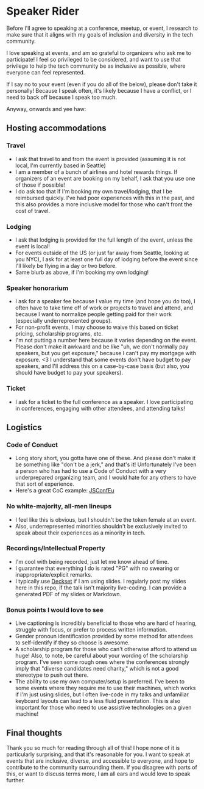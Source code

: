# Speaker Rider

Before I'll agree to speaking at a conference, meetup, or event, I research to make sure that it aligns with my goals of inclusion and diversity in the tech community.

I love speaking at events, and am so grateful to organizers who ask me to participate! I feel so privileged to be considered, and want to use that privilege to help the tech community be as inclusive as possible, where everyone can feel represented.

If I say no to your event (even if you do all of the below), please don't take it personally! Because I speak often, it's likely because I have a conflict, or I need to back off because I speak too much.

Anyway, onwards and yee haw:

## Hosting accommodations

### Travel

- I ask that travel to and from the event is provided (assuming it is not local, I'm currently based in Seattle)
- I am a member of a bunch of airlines and hotel rewards things. If organizers of an event are booking on my behalf, I ask that you use one of those if possible!
- I do ask too that if I'm booking my own travel/lodging, that I be reimbursed quickly. I've had poor experiences with this in the past, and this also provides a more inclusive model for those who can't front the cost of travel.

### Lodging

- I ask that lodging is provided for the full length of the event, unless the event is local!
- For events outside of the US (or just far away from Seattle, looking at you NYC), I ask for at least one full day of lodging before the event since I'll likely be flying in a day or two before.
- Same blurb as above, if I'm booking my own lodging!

### Speaker honorarium

- I ask for a speaker fee because I value my time (and hope you do too), I often have to take time off of work or projects to travel and attend, and because I want to normalize people getting paid for their work (especially underrepresented groups).
- For non-profit events, I may choose to waive this based on ticket pricing, scholarship programs, etc.
- I'm not putting a number here because it varies depending on the event. Please don't make it awkward and be like "uh, we don't normally pay speakers, but you get exposure," because I can't pay my mortgage with exposure. <3 I understand that some events don't have budget to pay speakers, and I'll address this on a case-by-case basis (but also, you should have budget to pay your speakers).

### Ticket

- I ask for a ticket to the full conference as a speaker. I love participating in conferences, engaging with other attendees, and attending talks!

## Logistics

### Code of Conduct

- Long story short, you gotta have one of these. And please don't make it be something like "don't be a jerk," and that's it! Unfortunately I've been a person who has had to use a Code of Conduct with a very underprepared organizing team, and I would hate for any others to have that sort of experience.
- Here's a great CoC example: [JSConfEu](https://2019.jsconf.eu/code-of-conduct/)

### No white-majority, all-men lineups

- I feel like this is obvious, but I shouldn't be the token female at an event.
- Also, underrepresented minorities shouldn't be exclusively invited to speak about their experiences as a minority in tech.

### Recordings/Intellectual Property

- I'm cool with being recorded, just let me know ahead of time.
- I guarantee that everything I do is rated "PG" with no swearing or inappropriate/explicit remarks.
- I typically use [Deckset](https://www.deckset.com/) if I am using slides. I regularly post my slides here in this repo, if the talk isn't majority live-coding. I can provide a generated PDF of my slides or Markdown.

### Bonus points I would love to see

- Live captioning is incredibly beneficial to those who are hard of hearing, struggle with focus, or prefer to process written information.
- Gender pronoun identification provided by some method for attendees to self-identify if they so choose is awesome.
- A scholarship program for those who can't otherwise afford to attend us huge! Also, to note, be careful about your wording of the scholarship program. I've seen some rough ones where the conferences strongly imply that "diverse candidates need charity," which is not a good stereotype to push out there.
- The ability to use my own computer/setup is preferred. I've been to some events where they require me to use their machines, which works if I'm just using slides, but I often live-code in my talks and unfamiliar keyboard layouts can lead to a less fluid presentation. This is also important for those who need to use assistive technologies on a given machine!

## Final thoughts

Thank you so much for reading through all of this! I hope none of it is particularly surprising, and that it's reasonable for you. I want to speak at events that are inclusive, diverse, and accessible to everyone, and hope to contribute to the community surrounding them. If you disagree with parts of this, or want to discuss terms more, I am all ears and would love to speak further.

